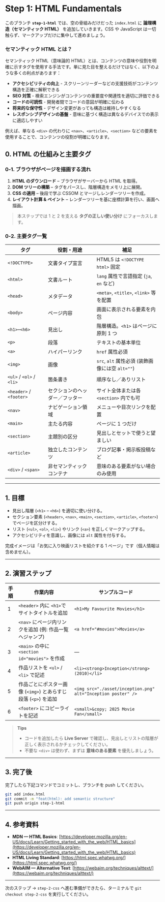 # Step 1: HTML Fundamentals

このブランチ **`step-1-html`** では、空の骨組みだけだった `index.html` に **論理構造（セマンティック HTML）** を追加していきます。CSS や JavaScript は一切触らず、マークアップだけに集中して進めましょう。

### セマンティック HTML とは？

セマンティック HTML（意味論的 HTML）とは、コンテンツの意味や役割を明確に示すタグを使用する手法です。単に見た目を整えるだけではなく、以下のような多くの利点があります：

- **アクセシビリティの向上** - スクリーンリーダーなどの支援技術がコンテンツ構造を正確に解釈できる
- **SEO 対策** - 検索エンジンがコンテンツの重要度や関連性を適切に評価できる
- **コードの可読性** - 開発者間でコードの意図が明確に伝わる
- **将来的な保守性** - デザイン変更があっても構造は維持しやすくなる
- **レスポンシブデザインの基盤** - 意味に基づく構造は異なるデバイスでの表示に適応しやすい

例えば、単なる `<div>` の代わりに `<nav>`、`<article>`、`<section>` などの要素を使用することで、コンテンツの役割が明確になります。

## 0. HTML の仕組みと主要タグ

### 0‑1. ブラウザがページを描画する流れ

1. **HTML のダウンロード** – ブラウザがサーバーから HTML を取得。
2. **DOM ツリーの構築** – タグをパースし、階層構造をメモリ上に展開。
3. **CSS の適用** – 後段で学ぶ CSSOM とマージしレンダーツリーを作成。
4. **レイアウト計算 & ペイント** – レンダーツリーを基に座標計算を行い、画面へ描画。

> 本ステップでは 1 と 2 を支える **タグの正しい使い分け** にフォーカスします。

### 0‑2. 主要タグ一覧

| タグ                     | 役割・用途                     | 補足                                            |
| ------------------------ | ------------------------------ | ----------------------------------------------- |
| `<!DOCTYPE>`             | 文書タイプ宣言                 | HTML5 は `<!DOCTYPE html>` 固定                 |
| `<html>`                 | 文書ルート                     | `lang` 属性で言語指定 (`ja`, `en` など)         |
| `<head>`                 | メタデータ                     | `<meta>`, `<title>`, `<link>` 等を配置          |
| `<body>`                 | ページ内容                     | 画面に表示される要素を内包                      |
| `<h1>`–`<h6>`            | 見出し                         | 階層構造。`<h1>` はページに原則 1 つ            |
| `<p>`                    | 段落                           | テキストの基本単位                              |
| `<a>`                    | ハイパーリンク                 | `href` 属性必須                                 |
| `<img>`                  | 画像                           | `src`, `alt` 属性必須 (装飾画像には空 `alt=""`) |
| `<ul>` / `<ol>` / `<li>` | 箇条書き                       | 順序なし／ありリスト                            |
| `<header>` / `<footer>`  | セクションのヘッダー／フッター | サイト全体または各 `<section>` 内でも可         |
| `<nav>`                  | ナビゲーション領域             | メニューや目次リンクを配置                      |
| `<main>`                 | 主たる内容                     | ページに 1 つだけ                               |
| `<section>`              | 主題別の区分                   | 見出しとセットで使うと望ましい                  |
| `<article>`              | 独立したコンテンツ             | ブログ記事・掲示板投稿など                      |
| `<div>` / `<span>`       | 非セマンティックコンテナ       | 意味のある要素がない場合のみ使用                |

---

## 1. 目標

- 見出し階層 (`<h1>` – `<h6>`) を適切に使い分ける。
- セクション要素 (`<header>`, `<nav>`, `<main>`, `<section>`, `<article>`, `<footer>`) でページを区分けする。
- リスト (`<ul>`, `<ol>`, `<li>`) やリンク (`<a>`) を正しくマークアップする。
- アクセシビリティを意識し、画像には `alt` 属性を付与する。

完成イメージは「お気に入り映画リストを紹介する 1 ページ」です（個人情報は含めません）。

---

## 2. 演習ステップ

| 手順 | 作業内容                                                       | サンプルコード                                               |
| ---- | -------------------------------------------------------------- | ------------------------------------------------------------ |
| 1    | `<header>` 内に `<h1>`でサイトタイトルを追加                   | `<h1>My Favourite Movies</h1>`                               |
| 2    | `<nav>` にページ内リンクを追加 (例: 作品一覧へジャンプ)        | `<a href="#movies">Movies</a>`                               |
| 3    | `<main>` の中に `<section id="movies">` を作成                 | —                                                            |
| 4    | 作品リストを `<ul>` / `<li>` で記述                            | `<li><strong>Inception</strong> (2010)</li>`                 |
| 5    | 作品ごとにポスター画像 (`<img>`) とあらすじ段落 (`<p>`) を追加 | `<img src="./asset/inception.png" alt="Inception poster" />` |
| 6    | `<footer>` にコピーライトを記述                                | `<small>&copy; 2025 Movie Fan</small>`                       |

> **Tips**
>
> - コードを追加したら **Live Server** で確認し、見出しとリストの階層が正しく表示されるかチェックしてください。
> - 不要な `<div>` は使わず、まずは **意味のある要素** を優先しましょう。

---

## 3. 完了後
完了したら下記コマンドでコミットし、ブランチを push してください。

```bash
git add index.html
git commit -m "feat(html): add semantic structure"
git push origin step-1-html
```

---

## 4. 参考資料

- **MDN — HTML Basics**: [https://developer.mozilla.org/en-US/docs/Learn/Getting_started_with_the_web/HTML_basics](https://developer.mozilla.org/en-US/docs/Learn/Getting_started_with_the_web/HTML_basics)
- **HTML Living Standard**: [https://html.spec.whatwg.org/](https://html.spec.whatwg.org/)
- **WebAIM — Alternative Text**: [https://webaim.org/techniques/alttext/](https://webaim.org/techniques/alttext/)

---

次のステップ → `step-2-css` へ進む準備ができたら、ターミナルで `git checkout step-2-css` を実行してください。

